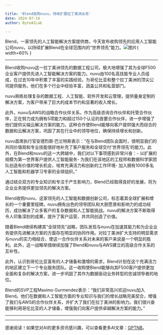 ```yaml
---

title: 'Blend收购nuvu，持续扩展拉丁美洲业务'
date: 2024-07-19
author: ByteAILab

---
```


Blend，一家领先的人工智能解决方案提供商，今天宣布收购领先的应用人工智能公司nuvu，以持续扩展Blend在全球范围内的“世界领先”能力。![图片](https://ai-techpark.com/wp-content/uploads/2024/07/Blend-Acquires-960x540.jpg){ width=60% }

---


Blend收购nuvu这一拉丁美洲领先的数据工程公司，极大地增强了其为全球F500企业客户提供先进人工智能解决方案的能力。nuvu由100名高技能专业人员组成，在过去10年中积累了丰富的实践经验，为哥伦比亚和整个拉丁美洲的顶尖公司提供服务。他们在多个行业中经验丰富，涵盖公共和私营部门。

nuvu熟练处理复杂的数据工程、人工智能、软件开发和云管理，提供量身定制的解决方案，为客户带来了巨大的成本节约和显著的收入增长。

此外，nuvu与AWS的战略合作伙伴关系，作为高级咨询合作伙伴和托管合作伙伴，正在努力成为拥有5项能力和超过150个认证的首要合作伙伴，进一步增强了他们提供尖端云解决方案的能力。这种合作使Blend能够向客户提供强大而综合的数据和云解决方案，巩固了其在行业中的领导地位，确保持续增长和创新。

nuvu首席执行官安德烈斯·巴兰特斯表示：“在与Blend团队会面时，很明显我们的共同价值观和专业技能很好地补充了客户服务和全球交付‘世界领先’的能力。此外，在Blend和nuvu的这一大跨越中，我们对以下事项感到非常兴奋：- 以扩展的规模为第一世界客户提供人工智能服务- 为我们在该地区的工程师和数据科学家团队创造有价值的增长机会，培育充满活力和创新的工作环境- 加入拥有1000多名人工智能和机器学习专家的全球组织。”

通过结合双方的专业知识和专注于产生影响力，Blend已经取得良好的发展，将为企业业务提供更加领先的解决方案。

Blend收购nuvu，这家领先的人工智能和数据创新公司，标志着其全球扩展和增长的一个重要里程碑。nuvu拥有出色的领导团队和大胆愿景和影响力的成功经历，成功解决了众多客户的复杂数据和人工智能挑战。nuvu的解决方案不断取得令人印象深刻的成果，提升了客户运营，并共同创造了价值。

随着Blend继续构建其“全球领先”战略，团队发现与nuvu在加速其能力和为企业业务提供先进解决方案的方面存在明显的协同作用。对拉丁美洲扩大支持的明显需求与nuvu的实力相结合，使这一合作伙伴关系对未来的客户来说是一个明显的胜利。此外，这一战略举措继续加强了Blend和nuvu与AWS建立的高级合作关系的互补性。

此外，认识到哥伦比亚富有的人才储备和激增的需求，Blend计划在这个充满活力的地区建立下一个专业服务团队。这一收购使Blend能够向其F500客户提供更加全面和复杂的解决方案，进一步巩固了其作为数据驱动业务转型的忠诚领导者的地位。

Blend的SVP工程Maximo Gurmendez表示：“我们非常高兴欢迎nuvu加入Blend。他们在数据和人工智能方面的专业知识与我们的增长战略完美契合，增强了我们与AWS的合作伙伴关系，并扩大了我们在拉丁美洲的影响力。我们很兴奋能够利用哥伦比亚的人才储备，增强我们向客户提供卓越解决方案的能力。”

---
---
感谢阅读！如果您对AI的更多资讯感兴趣，可以查看更多AI文章：[GPTNB](https://gptnb.com)。